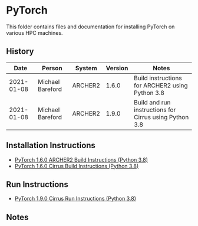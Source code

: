 PyTorch
=======

This folder contains files and documentation for installing PyTorch on various HPC machines.

History
-------

Date | Person | System | Version | Notes
---- | -------|--------|---------|------
2021-01-08 | Michael Bareford | ARCHER2 | 1.6.0 | Build instructions for ARCHER2 using Python 3.8
2021-01-08 | Michael Bareford | ARCHER2 | 1.9.0 | Build and run instructions for Cirrus using Python 3.8

Installation Instructions
-------------------------

* [PyTorch 1.6.0 ARCHER2 Build Instructions (Python 3.8)](build_pytorch_1.6.0_archer2_py38.md)
* [PyTorch 1.6.0 Cirrus Build Instructions (Python 3.8)](build_pytorch_1.9.0_cirrus_py38.md)

Run Instructions
----------------

* [PyTorch 1.9.0 Cirrus Run Instructions (Python 3.8)](install_pytorch_1.9.0_cirrus_py38.md)

Notes
-----

